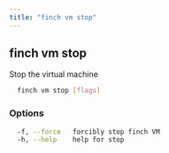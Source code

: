 ```yaml
---
title: "finch vm stop"
---
```


## finch vm stop

Stop the virtual machine

```bash
  finch vm stop [flags]
```

### Options

```bash
  -f, --force   forcibly stop finch VM
  -h, --help    help for stop
```
